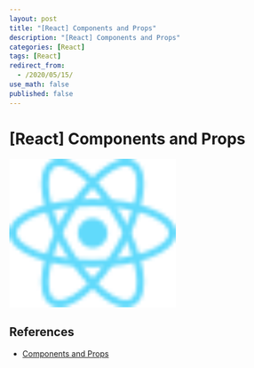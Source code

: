 ```yaml
---
layout: post
title: "[React] Components and Props"
description: "[React] Components and Props"
categories: [React]
tags: [React]
redirect_from:
  - /2020/05/15/
use_math: false
published: false
---
```


# [React] Components and Props

<img src="/assets/images/posts/logos/react-logo.svg" width="300">

## References

- [Components and Props](https://ko.reactjs.org/docs/components-and-props.html)
